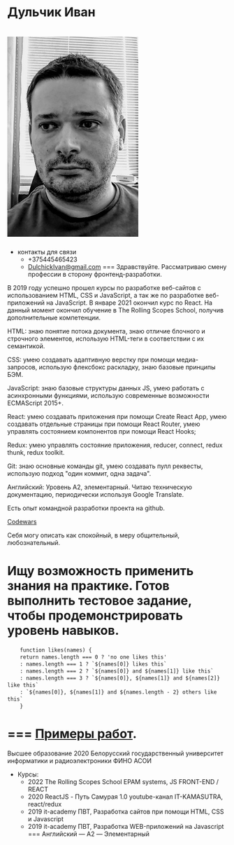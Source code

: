 # Дульчик Иван
![avatar](/img/FFeP1jXaWYY.jpg "photo")
===
* контакты для связи
    + +375445465423
    + DulchickIvan@gmail.com
===
Здравствуйте.
Рассматриваю смену профессии в сторону фронтенд-разработки.

В 2019 году успешно прошел курсы по разработке веб-сайтов с использованием HTML, CSS и JavaScript, а так же по разработке веб-приложений на JavaScript. В январе 2021 окончил курс по React. На данный момент окончил обучение в The Rolling Scopes School, получив дополнительные компетенции.

HTML: знаю понятие потока документа, знаю отличие блочного и строчного элементов, использую HTML-теги в соответствии с их семантикой.

CSS: умею создавать адаптивную верстку при помощи медиа-запросов, использую флексбокс раскладку, знаю базовые принципы БЭМ.

JavaScript: знаю базовые структуры данных JS, умею работать с асинхронными функциями, использую современные возможности ECMAScript 2015+.

React: умею создавать приложения при помощи Create React App, умею создавать отдельные страницы при помощи React Router, умею управлять состоянием компонентов при помощи React Hooks;

Redux: умею управлять состояние приложения, reducer, connect, redux thunk, redux toolkit.

Git: знаю основные команды git, умею создавать пулл реквесты, использую подход "один коммит, одна задача".

Английский: Уровень A2, элементарный. Читаю техническую документацию, периодически используя Google Translate.

Есть опыт командной разработки проекта на github.

[Codewars](https://www.codewars.com/users/VanKertiss)

Себя могу описать как спокойный, в меру общительный, любознательный.

Ищу возможность применить знания на практике. Готов выполнить тестовое задание, чтобы продемонстрировать уровень навыков.
===
```
    function likes(names) {
    return names.length === 0 ? 'no one likes this' 
    : names.length === 1 ? `${names[0]} likes this` 
    : names.length === 2 ? `${names[0]} and ${names[1]} like this`
    : names.length === 3 ? `${names[0]}, ${names[1]} and ${names[2]} like this`
    : `${names[0]}, ${names[1]} and ${names.length - 2} others like this`
    }
```
===
 [Примеры работ](https://github.com/VanKertiss).
===
Высшее образование 2020 Белорусский государственный университет информатики и радиоэлектроники ФИНО АСОИ
* Курсы:
    + 2022 The Rolling Scopes School EPAM systems, JS FRONT-END / REACT
    + 2020 ReactJS - Путь Самурая 1.0 youtube-канал IT-KAMASUTRA, react/redux
    + 2019 it-academy ПВТ, Разработка сайтов при помощи HTML, CSS и Javascript
    + 2019 it-academy ПВТ, Разработка WEB-приложений на Javascript
===
Английский — A2 — Элементарный